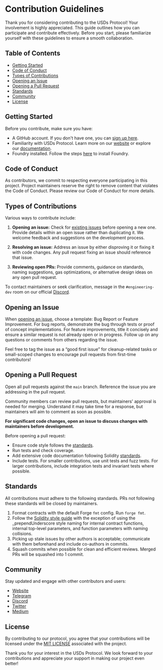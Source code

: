 # Contribution Guidelines

Thank you for considering contributing to the USDs Protocol! Your involvement is highly appreciated. This guide outlines how you can participate and contribute effectively. Before you start, please familiarize yourself with these guidelines to ensure a smooth collaboration.

## Table of Contents

- [Getting Started](#getting-started)
- [Code of Conduct](#code-of-conduct)
- [Types of Contributions](#types-of-contributions)
- [Opening an Issue](#opening-an-issue)
- [Opening a Pull Request](#opening-a-pull-request)
- [Standards](#standards)
- [Community](#community)
- [License](#license)

## Getting Started

Before you contribute, make sure you have:

- A GitHub account. If you don't have one, you can [sign up here](https://github.com/join).
- Familiarity with USDs Protocol. Learn more on our [website](https://app.sperax.io/) or explore our [documentation](https://docs.sperax.io/).
- Foundry installed. Follow the steps [here](https://book.getfoundry.sh/getting-started/installation) to install Foundry.

## Code of Conduct

As contributors, we commit to respecting everyone participating in this project. Project maintainers reserve the right to remove content that violates the Code of Conduct. Please review our Code of Conduct for more details.

## Types of Contributions

Various ways to contribute include:

1. **Opening an issue:** Check for [existing issues](https://github.com/Sperax/USDs-v2/issues) before opening a new one. Provide details within an open issue rather than duplicating it. We welcome feedback and suggestions on the development process.

2. **Resolving an issue:** Address an issue by either disproving it or fixing it with code changes. Any pull request fixing an issue should reference that issue.

3. **Reviewing open PRs:** Provide comments, guidance on standards, naming suggestions, gas optimizations, or alternative design ideas on any open pull request.

To contact maintainers or seek clarification, message in the `#engineering-dev` room on our official [Discord](https://discord.com/invite/cFdcvj9jMm).

## Opening an Issue

When [opening an issue](https://github.com/Sperax/USDs-v2/issues/new/choose), choose a template: Bug Report or Feature Improvement. For bug reports, demonstrate the bug through tests or proof of concept implementations. For feature improvements, title it concisely and ensure a similar request is not already open or in progress. Follow up on any questions or comments from others regarding the issue.

Feel free to tag the issue as a “good first issue” for cleanup-related tasks or small-scoped changes to encourage pull requests from first-time contributors!

## Opening a Pull Request

Open all pull requests against the `main` branch. Reference the issue you are addressing in the pull request.

Community members can review pull requests, but maintainers' approval is needed for merging. Understand it may take time for a response, but maintainers will aim to comment as soon as possible.

**For significant code changes, open an issue to discuss changes with maintainers before development.**

Before opening a pull request:

- Ensure code style follows the [standards](#standards).
- Run tests and check coverage.
- Add extensive code documentation following Solidity [standards](https://docs.soliditylang.org/en/latest/natspec-format.html).
- Include tests. For smaller contributions, use unit tests and fuzz tests. For larger contributions, include integration tests and invariant tests where possible.

## Standards

All contributions must adhere to the following standards. PRs not following these standards will be closed by maintainers.

1. Format contracts with the default Forge `fmt` config. Run `forge fmt`.
2. Follow the [Solidity style guide](https://docs.soliditylang.org/en/v0.8.17/style-guide.html) with the exception of using the _prependUnderscore style naming for internal contract functions, internal top-level parameters, and function parameters with naming collisions.
3. Picking up stale issues by other authors is acceptable; communicate with them beforehand and include co-authors in commits.
4. Squash commits when possible for clean and efficient reviews. Merged PRs will be squashed into 1 commit.

## Community

Stay updated and engage with other contributors and users:

- [Website](https://www.sperax.io/)
- [Telegram](https://t.me/SperaxUSD)
- [Discord](https://discord.com/invite/cFdcvj9jMm)
- [Twitter](https://twitter.com/SperaxUSD)
- [Medium](https://medium.com/sperax)

## License

By contributing to our protocol, you agree that your contributions will be licensed under the [MIT LICENSE](https://opensource.org/license/mit/) associated with the project.

Thank you for your interest in the USDs Protocol. We look forward to your contributions and appreciate your support in making our project even better!